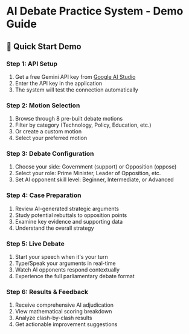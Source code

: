 # AI Debate Practice System - Demo Guide

## 🎯 Quick Start Demo

### Step 1: API Setup
1. Get a free Gemini API key from [Google AI Studio](https://makersuite.google.com/app/apikey)
2. Enter the API key in the application
3. The system will test the connection automatically

### Step 2: Motion Selection
1. Browse through 8 pre-built debate motions
2. Filter by category (Technology, Policy, Education, etc.)
3. Or create a custom motion
4. Select your preferred motion

### Step 3: Debate Configuration
1. Choose your side: Government (support) or Opposition (oppose)
2. Select your role: Prime Minister, Leader of Opposition, etc.
3. Set AI opponent skill level: Beginner, Intermediate, or Advanced

### Step 4: Case Preparation
1. Review AI-generated strategic arguments
2. Study potential rebuttals to opposition points
3. Examine key evidence and supporting data
4. Understand the overall strategy

### Step 5: Live Debate
1. Start your speech when it's your turn
2. Type/Speak your arguments in real-time
3. Watch AI opponents respond contextually
4. Experience the full parliamentary debate format

### Step 6: Results & Feedback
1. Receive comprehensive AI adjudication
2. View mathematical scoring breakdown
3. Analyze clash-by-clash results
4. Get actionable improvement suggestions
